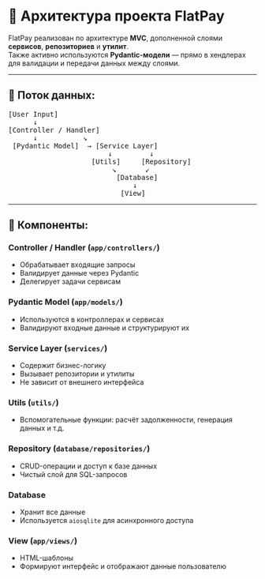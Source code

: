 # 🧩 Архитектура проекта FlatPay

FlatPay реализован по архитектуре **MVC**, дополненной слоями **сервисов**, **репозиториев** и **утилит**.  
Также активно используются **Pydantic-модели** — прямо в хендлерах для валидации и передачи данных между слоями.

---

## 📌 Поток данных:

<pre>
[User Input]
      ↓
[Controller / Handler]
      ↓           ↘
 [Pydantic Model]  → [Service Layer]
                        ↓         ↓
                    [Utils]     [Repository]
                         ↘       ↙
                          [Database]
                              ↓
                           [View]
</pre>

---

## 🧠 Компоненты:

### **Controller / Handler** (`app/controllers/`)
- Обрабатывает входящие запросы
- Валидирует данные через Pydantic
- Делегирует задачи сервисам

### **Pydantic Model** (`app/models/`)
- Используются в контроллерах и сервисах
- Валидируют входные данные и структурируют их

### **Service Layer** (`services/`)
- Содержит бизнес-логику
- Вызывает репозитории и утилиты
- Не зависит от внешнего интерфейса

### **Utils** (`utils/`)
- Вспомогательные функции: расчёт задолженности, генерация данных и т.д.

### **Repository** (`database/repositories/`)
- CRUD-операции и доступ к базе данных
- Чистый слой для SQL-запросов

### **Database**
- Хранит все данные
- Используется `aiosqlite` для асинхронного доступа

### **View** (`app/views/`)
- HTML-шаблоны
- Формируют интерфейс и отображают данные пользователю